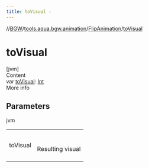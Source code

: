 ```yaml
---
title: toVisual -
---
```

//[BGW](../../../index.md)/[tools.aqua.bgw.animation](../index.md)/[FlipAnimation](index.md)/[toVisual](to-visual.md)



# toVisual  
[jvm]  
Content  
var [toVisual](to-visual.md): [Int](https://kotlinlang.org/api/latest/jvm/stdlib/kotlin/-int/index.html)  
More info  


## Parameters  
  
jvm  
  
| | |
|---|---|
| <a name="tools.aqua.bgw.animation/FlipAnimation/toVisual/#/PointingToDeclaration/"></a>toVisual| <a name="tools.aqua.bgw.animation/FlipAnimation/toVisual/#/PointingToDeclaration/"></a><br><br>Resulting visual<br><br>|
  
  



